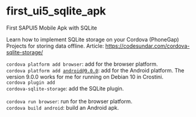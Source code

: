 # first_ui5_sqlite_apk
First SAPUI5 Mobile Apk with SQLite

Learn how to implement SQLite storage on your Cordova (PhoneGap) Projects for storing data offline.
Article: https://codesundar.com/cordova-sqlite-storage/

<code>cordova platform add browser</code>: add for the browser platform. </br>
<code>cordova platform add android@9.0.0</code>: add for the Android platform. The version 9.0.0 works for me for running on Debian 10 in Crostini.</br>
<code>cordova plugin add cordova-sqlite-storage</code>: add the SQLite plugin. </br>
</br>
<code>cordova run browser</code>: run for the browser platform. </br>
<code>cordova build android</code>: build an Android apk. </br>
